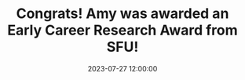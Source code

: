 ---
title: Congrats! Amy was awarded an Early Career Research Award from SFU!
date: 2023-07-27 12:00:00
has_gallery: false
description: Amy was awarded an Early Career Faculty of Science Research Award from SFU, for research excellence for early career scientists.
featured_image: /images/galleries/amy-SFU-early-career/Amy_SFU_Award_crop3.png
---
